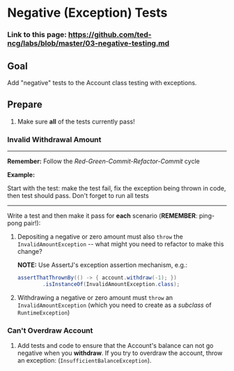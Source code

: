 # Negative (Exception) Tests

### Link to this page: https://github.com/ted-ncg/labs/blob/master/03-negative-testing.md

## Goal

Add "negative" tests to the Account class testing with exceptions.

## Prepare

1. Make sure **all** of the tests currently pass!

### Invalid Withdrawal Amount

----

**Remember:** Follow the *Red-Green-Commit-Refactor-Commit* cycle

**Example:**

Start with the test: make the test fail, fix the exception being thrown in code, then test should pass.
Don't forget to run all tests

----

Write a test and then make it pass for **each** scenario (**REMEMBER**: ping-pong pair!): 

  1. Depositing a negative or zero amount must also `throw` the `InvalidAmountException` -- what might you need to refactor to make this change?

     **NOTE:** Use AssertJ's exception assertion mechanism, e.g.:
  
     ```java
     assertThatThrownBy(() -> { account.withdraw(-1); })
             .isInstanceOf(InvalidAmountException.class);
     ```

  1. Withdrawing a negative or zero amount must `throw` an `InvalidAmountException` (which you need to create as a *subclass* of `RuntimeException`)
   
### Can't Overdraw Account

1. Add tests and code to ensure that the Account's balance can not go negative when you **withdraw**. 
   If you try to overdraw the account, throw an exception: (`InsufficientBalanceException`).
